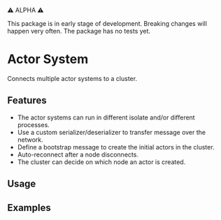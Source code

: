 :warning: ALPHA :warning:

This package is in early stage of development. Breaking changes will happen very often. The package has no tests yet.

# Actor System

Connects multiple actor systems to a cluster.

## Features

- The actor systems can run in different isolate and/or different processes.
- Use a custom serializer/deserializer to transfer message over the network.
- Define a bootstrap message to create the initial actors in the cluster.
- Auto-reconnect after a node disconnects.
- The cluster can decide on which node an actor is created.

## Usage


## Examples

